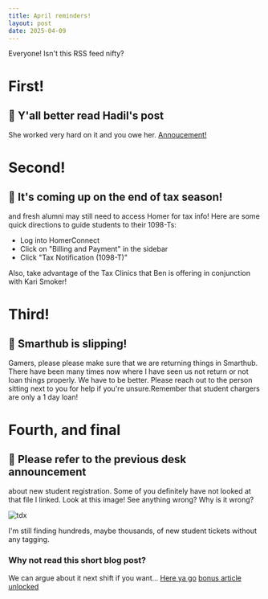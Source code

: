 ```yaml
---
title: April reminders!
layout: post
date: 2025-04-09
---
```


Everyone! Isn't this RSS feed nifty?
# First!

## 🚜 Y'all better read Hadil's post
She worked very hard on it and you owe her. [Annoucement!](https://teams.microsoft.com/l/message/19:621d99492590415c9db1f5c8f4284832@thread.skype/1744145558844?tenantId=fa1ac8f6-5e54-4857-9f0b-4aa422c09689&groupId=32cbcebf-fc7b-4909-a75a-40b7122e30c9&parentMessageId=1744145558844&teamName=IT%20Service%20Desk&channelName=Desk%20Announcements&createdTime=1744145558844&ngc=true)

# Second!

## 🚗 It's coming up on the end of tax season!
and fresh alumni may still need to access Homer for tax info!
Here are some quick directions to guide students to their 1098-Ts:
- Log into HomerConnect
- Click on "Billing and Payment" in the sidebar
- Click "Tax Notification (1098-T)"

Also, take advantage of the Tax Clinics that Ben is offering in conjunction with Kari Smoker! 

# Third!

## 🚒 Smarthub is slipping! 
Gamers, please please make sure that we are returning things in Smarthub. There have been many times now where I have seen us not return or not loan things properly. We have to be better. Please reach out to the person sitting next to you for help if you're unsure.Remember that student chargers are only a 1 day loan!

# Fourth, and final

## 🚕 Please refer to the previous desk announcement
about new student registration. Some of you definitely have not looked at that file I linked. Look at this image! See anything wrong? Why is it wrong?

![tdx](/assets/images/notag.png)

I'm still finding hundreds, maybe thousands, of new student tickets without any tagging.

### Why not read this short blog post? 
We can argue about it next shift if you want...
[Here ya go](https://usher.dev/posts/2025-03-08-kill-your-feeds/)
[bonus article unlocked](https://www.audubon.org/news/surprisingly-long-history-movement-make-buildings-safer-birds)
